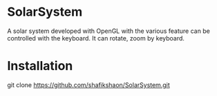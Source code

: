 # SolarSystem
A solar system developed with OpenGL with the various feature can be controlled with the keyboard. It can rotate, zoom by keyboard.

# Installation
git clone https://github.com/shafikshaon/SolarSystem.git

